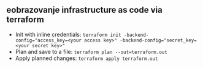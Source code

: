 ## eobrazovanje infrastructure as code via terraform

* Init with inline credentials: `terraform init -backend-config="access_key=<your access key>" -backend-config="secret_key=<your secret key>"`
* Plan and save to a file: `terraform plan --out=terraform.out`
* Apply planned changes: `terraform apply terraform.out`
